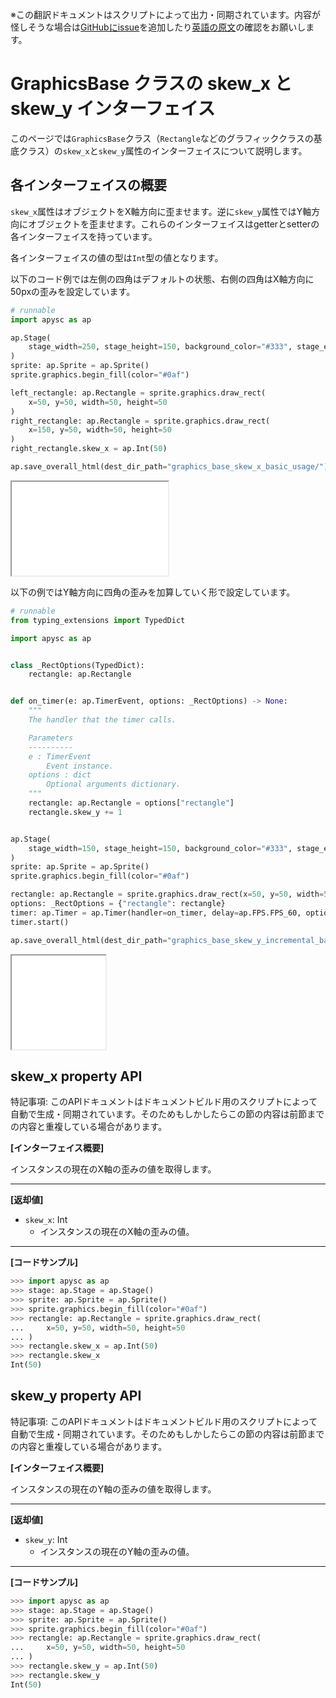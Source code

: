 <span class="inconspicuous-txt">※この翻訳ドキュメントはスクリプトによって出力・同期されています。内容が怪しそうな場合は<a href="https://github.com/simon-ritchie/apysc/issues" target="_blank">GitHubにissue</a>を追加したり[英語の原文](https://simon-ritchie.github.io/apysc/en/graphics_base_skew.html)の確認をお願いします。</span>

# GraphicsBase クラスの skew_x と skew_y インターフェイス

このページでは`GraphicsBase`クラス（`Rectangle`などのグラフィッククラスの基底クラス）の`skew_x`と`skew_y`属性のインターフェイスについて説明します。

## 各インターフェイスの概要

`skew_x`属性はオブジェクトをX軸方向に歪ませます。逆に`skew_y`属性ではY軸方向にオブジェクトを歪ませます。これらのインターフェイスはgetterとsetterの各インターフェイスを持っています。

各インターフェイスの値の型は`Int`型の値となります。

以下のコード例では左側の四角はデフォルトの状態、右側の四角はX軸方向に50pxの歪みを設定しています。

```py
# runnable
import apysc as ap

ap.Stage(
    stage_width=250, stage_height=150, background_color="#333", stage_elem_id="stage"
)
sprite: ap.Sprite = ap.Sprite()
sprite.graphics.begin_fill(color="#0af")

left_rectangle: ap.Rectangle = sprite.graphics.draw_rect(
    x=50, y=50, width=50, height=50
)
right_rectangle: ap.Rectangle = sprite.graphics.draw_rect(
    x=150, y=50, width=50, height=50
)
right_rectangle.skew_x = ap.Int(50)

ap.save_overall_html(dest_dir_path="graphics_base_skew_x_basic_usage/")
```

<iframe src="static/graphics_base_skew_x_basic_usage/index.html" width="250" height="150"></iframe>

以下の例ではY軸方向に四角の歪みを加算していく形で設定しています。

```py
# runnable
from typing_extensions import TypedDict

import apysc as ap


class _RectOptions(TypedDict):
    rectangle: ap.Rectangle


def on_timer(e: ap.TimerEvent, options: _RectOptions) -> None:
    """
    The handler that the timer calls.

    Parameters
    ----------
    e : TimerEvent
        Event instance.
    options : dict
        Optional arguments dictionary.
    """
    rectangle: ap.Rectangle = options["rectangle"]
    rectangle.skew_y += 1


ap.Stage(
    stage_width=150, stage_height=150, background_color="#333", stage_elem_id="stage"
)
sprite: ap.Sprite = ap.Sprite()
sprite.graphics.begin_fill(color="#0af")

rectangle: ap.Rectangle = sprite.graphics.draw_rect(x=50, y=50, width=50, height=50)
options: _RectOptions = {"rectangle": rectangle}
timer: ap.Timer = ap.Timer(handler=on_timer, delay=ap.FPS.FPS_60, options=options)
timer.start()

ap.save_overall_html(dest_dir_path="graphics_base_skew_y_incremental_basic_usage/")
```

<iframe src="static/graphics_base_skew_y_incremental_basic_usage/index.html" width="150" height="150"></iframe>

## skew_x property API

<span class="inconspicuous-txt">特記事項: このAPIドキュメントはドキュメントビルド用のスクリプトによって自動で生成・同期されています。そのためもしかしたらこの節の内容は前節までの内容と重複している場合があります。</span>

**[インターフェイス概要]**

インスタンスの現在のX軸の歪みの値を取得します。<hr>

**[返却値]**

- `skew_x`: Int
  - インスタンスの現在のX軸の歪みの値。

<hr>

**[コードサンプル]**

```py
>>> import apysc as ap
>>> stage: ap.Stage = ap.Stage()
>>> sprite: ap.Sprite = ap.Sprite()
>>> sprite.graphics.begin_fill(color="#0af")
>>> rectangle: ap.Rectangle = sprite.graphics.draw_rect(
...     x=50, y=50, width=50, height=50
... )
>>> rectangle.skew_x = ap.Int(50)
>>> rectangle.skew_x
Int(50)
```

## skew_y property API

<span class="inconspicuous-txt">特記事項: このAPIドキュメントはドキュメントビルド用のスクリプトによって自動で生成・同期されています。そのためもしかしたらこの節の内容は前節までの内容と重複している場合があります。</span>

**[インターフェイス概要]**

インスタンスの現在のY軸の歪みの値を取得します。<hr>

**[返却値]**

- `skew_y`: Int
  - インスタンスの現在のY軸の歪みの値。

<hr>

**[コードサンプル]**

```py
>>> import apysc as ap
>>> stage: ap.Stage = ap.Stage()
>>> sprite: ap.Sprite = ap.Sprite()
>>> sprite.graphics.begin_fill(color="#0af")
>>> rectangle: ap.Rectangle = sprite.graphics.draw_rect(
...     x=50, y=50, width=50, height=50
... )
>>> rectangle.skew_y = ap.Int(50)
>>> rectangle.skew_y
Int(50)
```